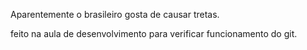 Aparentemente o brasileiro gosta de causar tretas.

feito na aula de desenvolvimento para verificar funcionamento do git.

